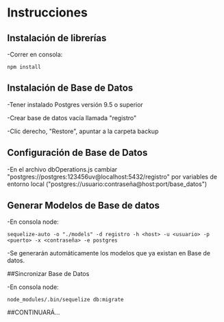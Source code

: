 # Instrucciones

## Instalación de librerías

-Correr en consola: 

    npm install


## Instalación de Base de Datos  

-Tener instalado Postgres versión 9.5 o superior

-Crear base de datos vacía llamada "registro"

-Clic derecho, "Restore", apuntar a la carpeta backup

## Configuración de Base de Datos

-En el archivo dbOperations.js cambiar "postgres://postgres:123456uv@localhost:5432/registro" por variables de entorno local ("postgres://usuario:contraseña@host:port/base_datos")

## Generar Modelos de Base de datos

-En consola node:

    sequelize-auto -o "./models" -d registro -h <host> -u <usuario> -p <puerto> -x <contraseña> -e postgres

-Se generarán automáticamente los modelos que ya existan en Base de datos.

##Sincronizar Base de Datos

-En consola node:

    node_modules/.bin/sequelize db:migrate

##CONTINUARÁ...
